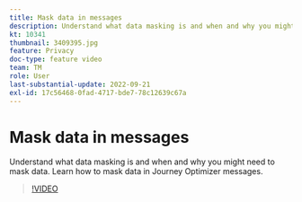 ```yaml
---
title: Mask data in messages
description: Understand what data masking is and when and why you might need to mask data. Learn how to mask data in Journey Optimizer messages.
kt: 10341
thumbnail: 3409395.jpg
feature: Privacy
doc-type: feature video
team: TM
role: User
last-substantial-update: 2022-09-21
exl-id: 17c56468-0fad-4717-bde7-78c12639c67a
---
```

# Mask data in messages

Understand what data masking is and when and why you might need to mask data. Learn how to mask data in Journey Optimizer messages.

>[!VIDEO](https://video.tv.adobe.com/v/3409395?quality=12)
